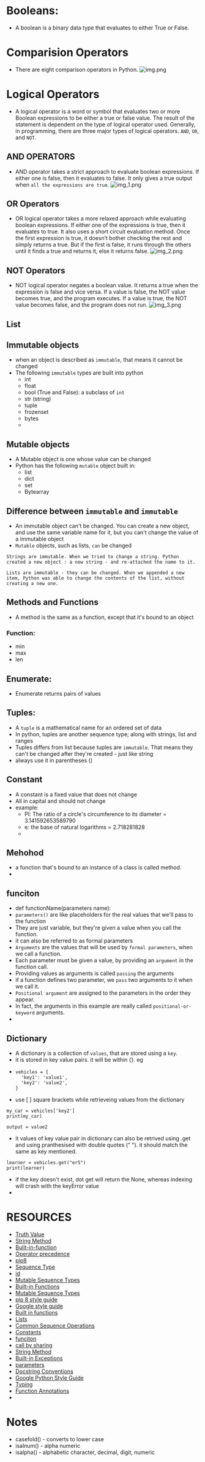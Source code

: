 # Booleans:
- A boolean is a binary data type that evaluates to either True or False.

# Comparision Operators
- There are eight comparison operators in Python. 
![img.png](img.png)

# Logical Operators
- A logical operator is a word or symbol that evaluates two or more Boolean expressions to be either a true or false value. The result of the statement is dependent on the type of logical operator used. Generally, in programming, there are three major types of logical operators. `AND`, `OR`, and `NOT`.

## AND OPERATORS
- AND operator takes a strict approach to evaluate boolean expressions. If either one is false, then it evaluates to false. It only gives a true output when `all the expressions are true`.
![img_1.png](img_1.png)

## OR Operators
- OR logical operator takes a more relaxed approach while evaluating boolean expressions. If either one of the expressions is true, then it evaluates to true. It also uses a short circuit evaluation method. Once the first expression is true, it doesn’t bother checking the rest and simply returns a true. But if the first is false, it runs through the others until it finds a true and returns it, else it returns false.
![img_2.png](img_2.png)

## NOT Operators
- NOT logical operator negates a boolean value. It returns a true when the expression is false and vice versa. If a value is false, the NOT value becomes true, and the program executes. If a value is true, the NOT value becomes false, and the program does not run.
![img_3.png](img_3.png)

## List 

## Immutable objects
- when an object is described as `immutable`, that means it cannot be changed
- The following `immutable` types are built into python
  - int
  - float
  - bool (True and False): a subclass of `int`
  - str (string)
  - tuple
  - frozenset
  - bytes
  - 
## Mutable objects
- A Mutable object is one whose value can be changed
- Python has the following `mutable` object built in:
  - list
  - dict
  - set
  - Bytearray

## Difference between `immutable` and `immutable`

- An immutable object can't be changed. You can create a new object, and use the same variable name for it, but you can't change the value of a immutable object
- `Mutable` objects, such as lists, `can` be changed

```commandline
Strings are immutable. When we tried to change a string. Python created a new object : a new string - and re-attached the name to it. 

Lists are immutable - they can be changed. When we appended a new item, Python was able to change the contents of the list, without creating a new one.
```

## Methods and Functions
- A method is the same as a function, except that it's bound to an object

### Function:
 - min
 - max
 - len

## Enumerate:
- Enumerate returns pairs of values 

## Tuples:
- A `tuple` is a mathematical name for an ordered set of data
- In python, tuples are another sequence type; along with strings, list and ranges
- Tuples differs from list because tuples are `immutable`. That means they can't be changed after they're created - just like string
- always use it in parentheses ()

## Constant
- A constant is a fixed value that does not change
- All in capital and should not change
- example: 
  - PI: The ratio of a circle's circumference to its diameter = 3.141592653589790
  - e: the base of natural logarithms = 2.718281828
  - 

## Mehohod
- a function that's bound to an instance of a class is called method.
- 

## funciton
- def functionName(parameters name):
- `parameters()` are like placeholders for the real values that we'll pass to the function
- They are just variable, but they're given a value when you call the function.
- it can also be referred to as formal parameters
- `Arguments` are the values that will be used by `formal parameters`, when we call a function.
- Each parameter must be given a value, by providing an `argument` in the function call.
- Providing values as arguments is called `passing` the arguments
- if a function defines two parameter, we `pass` two arguments to it when we call it.
- `Positional argument` are assigned to the parameters in the order they appear.
- In fact, the arguments in this example are really called `positional-or-keyword` arguments.
- 
 ## Dictionary 
- A dictionary is a collection of `values`, that are stored using a `key`.
- it is stored in key value pairs. it will be within {}. eg 
- ```
  vehicles = {
    'key1': 'value1',
    'key2': 'value2',
  }
  ```
-  use [ ] square brackets while retrieveing values from the dictionary
```
my_car = vehicles['key2']
print(my_car)

output = value2
```
- it values of key value pair in dictionary can also be retrived using .get and using pranthesised with double quotes (" "). it should match the same as key mentioned.
````# using get methods
learner = vehicles.get("er5")
print(learner)

````
- if the key doesn't exist, dot get will return the None, whereas indexing will crash with the keyError value
- 

# RESOURCES
- [Truth Value](https://docs.python.org/3/library/stdtypes.html)
- [String Method](https://docs.python.org/3/library/stdtypes.html#string-methods)
- [Bulit-in-function](https://docs.python.org/3/library/functions.html)
- [Operator precedence](https://docs.python.org/3/reference/expressions.html#operator-precedence)
- [pip8](https://peps.python.org/pep-0008/)
- [Sequence Type](https://docs.python.org/3/library/stdtypes.html#sequence-types-list-tuple-range)
- [id](https://docs.python.org/3/library/functions.html#id)
- [Mutable Sequence Types](https://docs.python.org/3/library/stdtypes.html#mutable-sequence-types)
- [Built-in Functions](https://docs.python.org/3/library/functions.html)
- [Mutable Sequence Types](https://docs.python.org/3/library/stdtypes.html#mutable-sequence-types)
- [pip 8 style guide](https://peps.python.org/pep-0008/)
- [Google style guide](https://google.github.io/styleguide/pyguide.html)
- [Built in functions](https://docs.python.org/3/library/functions.html)
- [Lists](https://docs.python.org/3/library/stdtypes.html#typesseq-list)
- [Common Sequence Operations](https://docs.python.org/3/library/stdtypes.html#common-sequence-operations)
- [Constants](https://peps.python.org/pep-0008/#constants)
- [funciton](https://docs.python.org/3/faq/programming.html#how-do-i-write-a-function-with-output-parameters-call-by-reference)
- [call by sharing](https://en.wikipedia.org/wiki/Evaluation_strategy#Call_by_sharing)
- [String Method](https://docs.python.org/3/library/stdtypes.html#string-methods)
- [Built-in Exceptions](https://docs.python.org/3/library/exceptions.html)
- [parameters](https://docs.python.org/3/glossary.html#term-parameter)
- [Docstring Conventions](https://peps.python.org/pep-0257/)
- [Google Python Style Guide](https://google.github.io/styleguide/pyguide.html)
- [Typing](https://docs.python.org/3/library/typing.html)
- [Function Annotations](https://peps.python.org/pep-3107/)
- 






# Notes
- casefold() - converts to lower case
- isalnum() - alpha numeric
- isalpha() - alphabetic character, decimal, digit, numeric
